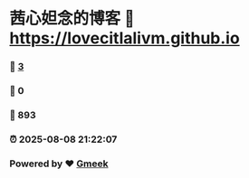 # 茜心妲念的博客 :link: https://lovecitlalivm.github.io 
### :page_facing_up: [3](https://lovecitlalivm.github.io/tag.html) 
### :speech_balloon: 0 
### :hibiscus: 893 
### :alarm_clock: 2025-08-08 21:22:07 
### Powered by :heart: [Gmeek](https://github.com/Meekdai/Gmeek)
